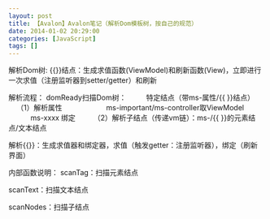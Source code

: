 ```yaml
---
layout: post
title: 【Avalon】Avalon笔记（解析Dom模板树，按自己的规范）
date: 2014-01-02 20:29:00
categories: [JavaScript]
tags: []
---
```


解析Dom树:
{{}}结点：生成求值函数(ViewModel)和刷新函数(View)，立即进行一次求值（注册监听器到setter/getter）和刷新





解析流程：
domReady扫描Dom树：
         特定结点（带ms-属性/{{ }}结点）
        （1）解析属性
                     ms-important/ms-controller取ViewModel
                     ms-xxxx 绑定
        （2）解析子结点（传递vm链）：ms-/{{ }}的元素结点/文本结点



解析{{}}：生成求值器和绑定器，求值（触发getter：注册监听器），绑定（刷新界面）




内部函数说明：
scanTag：扫描元素结点

scanText：扫描文本结点

scanNodes：扫描子结点

          
          


